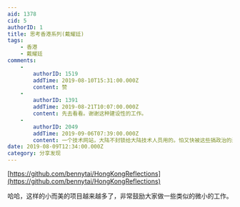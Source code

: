 ```yaml
---
aid: 1378
cid: 5
authorID: 1
title: 思考香港系列(戴耀廷)
tags:
    - 香港
    - 戴耀廷
comments:
    -
        authorID: 1519
        addTime: 2019-08-10T15:31:00.000Z
        content: 赞
    -
        authorID: 1391
        addTime: 2019-08-21T10:07:00.000Z
        content: 先去看看。谢谢这种建设性的工作。
    -
        authorID: 2049
        addTime: 2019-09-06T07:39:00.000Z
        content: 一个技术网站，大陆不封锁给大陆技术人员用的。怕又快被这些搞政治的弄的被封掉了
date: 2019-08-09T12:34:00.000Z
category: 分享发现
---
```


[https://github.com/bennytai/HongKongReflections](https://github.com/bennytai/HongKongReflections)

哈哈，这样的小而美的项目越来越多了，非常鼓励大家做一些类似的微小的工作。
